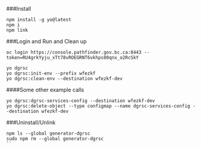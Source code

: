 ###Install
```
npm install -g yo@latest
npm i
npm link
```

###Login and Run and Clean up
```
oc login https://console.pathfinder.gov.bc.ca:8443 --token=RU4grkYyju_xTt78vROEGRNT6vkhps80qnx_o2RcSkY

yo dgrsc
yo dgrsc:init-env --prefix wfezkf
yo dgrsc:clean-env --destination wfezkf-dev
```

####Some other example calls
```
yo dgrsc:dgrsc-services-config --destination wfezkf-dev
yo dgrsc:delete-object --type configmap --name dgrsc-services-config --destination wfezkf-dev
```


###Uninstall/Unlink
```
npm ls --global generator-dgrsc
sudo npm rm --global generator-dgrsc
``

